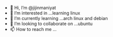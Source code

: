 - 👋 Hi, I’m @jijinmaniyat
- 👀 I’m interested in ...learning linux 
- 🌱 I’m currently learning ...arch linux and debian
- 💞️ I’m looking to collaborate on ...ubuntu
- 📫 How to reach me ...

<!---
jijinmaniyat/jijinmaniyat is a ✨ special ✨ repository because its `README.md` (this file) appears on your GitHub profile.
You can click the Preview link to take a look at your changes.
--->
